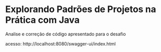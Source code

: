 # Explorando Padrões de Projetos na Prática com Java

Analise e correção de código apresentado para o desafio

acesso: http://localhost:8080/swagger-ui/index.html